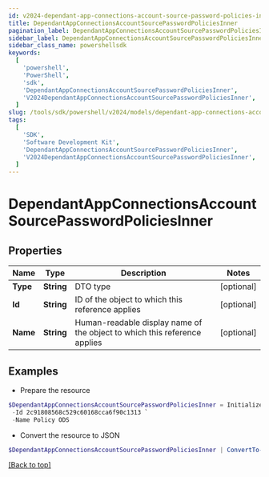 ```yaml
---
id: v2024-dependant-app-connections-account-source-password-policies-inner
title: DependantAppConnectionsAccountSourcePasswordPoliciesInner
pagination_label: DependantAppConnectionsAccountSourcePasswordPoliciesInner
sidebar_label: DependantAppConnectionsAccountSourcePasswordPoliciesInner
sidebar_class_name: powershellsdk
keywords:
  [
    'powershell',
    'PowerShell',
    'sdk',
    'DependantAppConnectionsAccountSourcePasswordPoliciesInner',
    'V2024DependantAppConnectionsAccountSourcePasswordPoliciesInner',
  ]
slug: /tools/sdk/powershell/v2024/models/dependant-app-connections-account-source-password-policies-inner
tags:
  [
    'SDK',
    'Software Development Kit',
    'DependantAppConnectionsAccountSourcePasswordPoliciesInner',
    'V2024DependantAppConnectionsAccountSourcePasswordPoliciesInner',
  ]
---
```


# DependantAppConnectionsAccountSourcePasswordPoliciesInner

## Properties

| Name | Type | Description | Notes |
| --- | --- | --- | --- |
| **Type** | **String** | DTO type | [optional] |
| **Id** | **String** | ID of the object to which this reference applies | [optional] |
| **Name** | **String** | Human-readable display name of the object to which this reference applies | [optional] |

## Examples

- Prepare the resource

```powershell
$DependantAppConnectionsAccountSourcePasswordPoliciesInner = Initialize-V2024DependantAppConnectionsAccountSourcePasswordPoliciesInner  -Type PASSWORD_POLICY `
 -Id 2c91808568c529c60168cca6f90c1313 `
 -Name Policy ODS
```

- Convert the resource to JSON

```powershell
$DependantAppConnectionsAccountSourcePasswordPoliciesInner | ConvertTo-JSON
```

[[Back to top]](#)
